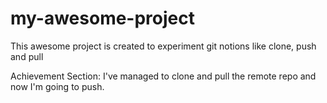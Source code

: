 # my-awesome-project
This awesome project is created to experiment git notions like clone, push and pull

Achievement Section:
I've managed to clone and pull the remote repo and now I'm going to push.